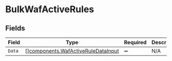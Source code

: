 # BulkWafActiveRules


## Fields

| Field                                                                                    | Type                                                                                     | Required                                                                                 | Description                                                                              |
| ---------------------------------------------------------------------------------------- | ---------------------------------------------------------------------------------------- | ---------------------------------------------------------------------------------------- | ---------------------------------------------------------------------------------------- |
| `Data`                                                                                   | [][components.WafActiveRuleDataInput](../../models/components/wafactiveruledatainput.md) | :heavy_minus_sign:                                                                       | N/A                                                                                      |